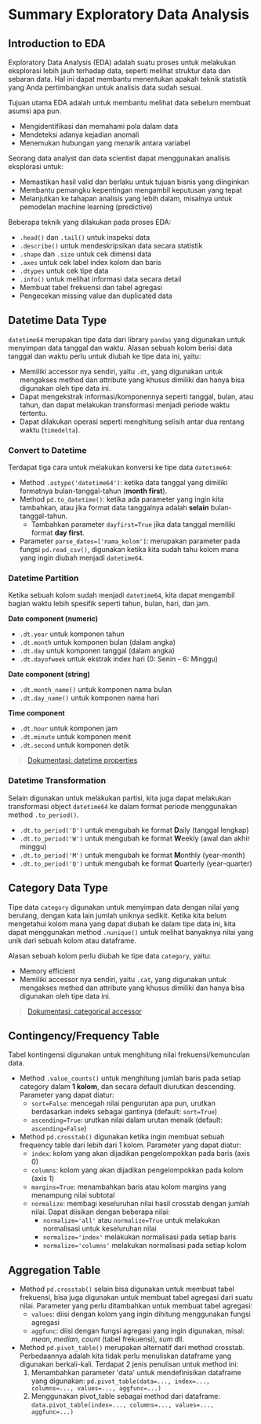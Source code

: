 # Summary Exploratory Data Analysis

## Introduction to EDA

Exploratory Data Analysis (EDA) adalah suatu proses untuk melakukan eksplorasi lebih jauh terhadap data, seperti melihat struktur data dan sebaran data. Hal ini dapat membantu menentukan apakah teknik statistik yang Anda pertimbangkan untuk analisis data sudah sesuai.

Tujuan utama EDA adalah untuk membantu melihat data sebelum membuat asumsi apa pun.

- Mengidentifikasi dan memahami pola dalam data
- Mendeteksi adanya kejadian anomali
- Menemukan hubungan yang menarik antara variabel

Seorang data analyst dan data scientist dapat menggunakan analisis eksplorasi untuk:

- Memastikan hasil valid dan berlaku untuk tujuan bisnis yang diinginkan
- Membantu pemangku kepentingan mengambil keputusan yang tepat
- Melanjutkan ke tahapan analisis yang lebih dalam, misalnya untuk pemodelan machine learning (predictive)

Beberapa teknik yang dilakukan pada proses EDA:

- `.head()` dan `.tail()` untuk inspeksi data
- `.describe()` untuk mendeskripsikan data secara statistik
- `.shape` dan `.size` untuk cek dimensi data
- `.axes` untuk cek label index kolom dan baris
- `.dtypes` untuk cek tipe data
- `.info()` untuk melihat informasi data secara detail
- Membuat tabel frekuensi dan tabel agregasi
- Pengecekan missing value dan duplicated data

## Datetime Data Type

`datetime64` merupakan tipe data dari library `pandas` yang digunakan untuk menyimpan data tanggal dan waktu. Alasan sebuah kolom berisi data tanggal dan waktu perlu untuk diubah ke tipe data ini, yaitu:

- Memiliki accessor nya sendiri, yaitu `.dt`, yang digunakan untuk mengakses method dan attribute yang khusus dimiliki dan hanya bisa digunakan oleh tipe data ini.
- Dapat mengekstrak informasi/komponennya seperti tanggal, bulan, atau tahun, dan dapat melakukan transformasi menjadi periode waktu tertentu.
- Dapat dilakukan operasi seperti menghitung selisih antar dua rentang waktu (`timedelta`).

### Convert to Datetime

Terdapat tiga cara untuk melakukan konversi ke tipe data `datetime64`:

- Method `.astype('datetime64')`: ketika data tanggal yang dimiliki formatnya bulan-tanggal-tahun (**month first**).
- Method `pd.to_datetime()`: ketika ada parameter yang ingin kita tambahkan, atau jika format data tanggalnya adalah **selain** bulan-tanggal-tahun.
    + Tambahkan parameter `dayfirst=True` jika data tanggal memiliki format **day first**.
- Parameter `parse_dates=['nama_kolom']`: merupakan parameter pada fungsi `pd.read_csv()`, digunakan ketika kita sudah tahu kolom mana yang ingin diubah menjadi `datetime64`.

### Datetime Partition

Ketika sebuah kolom sudah menjadi `datetime64`, kita dapat mengambil bagian waktu lebih spesifik seperti tahun, bulan, hari, dan jam.

**Date component (numeric)**

- `.dt.year` untuk komponen tahun
- `.dt.month` untuk komponen bulan (dalam angka)
- `.dt.day` untuk komponen tanggal (dalam angka)
- `.dt.dayofweek` untuk ekstrak index hari (0: Senin - 6: Minggu)

**Date component (string)**

- `.dt.month_name()` untuk komponen nama bulan
- `.dt.day_name()` untuk komponen nama hari

**Time component**

- `.dt.hour` untuk komponen jam
- `.dt.minute` untuk komponen menit
- `.dt.second` untuk komponen detik

> [Dokumentasi: datetime properties](https://pandas.pydata.org/pandas-docs/stable/reference/series.html#datetimelike-properties)

### Datetime Transformation

Selain digunakan untuk melakukan partisi, kita juga dapat melakukan transformasi object `datetime64` ke dalam format periode menggunakan method `.to_period()`.

- `.dt.to_period('D')` untuk mengubah ke format **D**aily (tanggal lengkap)
- `.dt.to_period('W')` untuk mengubah ke format **W**eekly (awal dan akhir minggu)
- `.dt.to_period('M')` untuk mengubah ke format **M**onthly (year-month)
- `.dt.to_period('Q')` untuk mengubah ke format **Q**uarterly (year-quarter)

## Category Data Type

Tipe data `category` digunakan untuk menyimpan data dengan nilai yang berulang, dengan kata lain jumlah uniknya sedikit. Ketika kita belum mengetahui kolom mana yang dapat diubah ke dalam tipe data ini, kita dapat menggunakan method `.nunique()` untuk melihat banyaknya nilai yang unik dari sebuah kolom atau dataframe.

Alasan sebuah kolom perlu diubah ke tipe data `category`, yaitu:

- Memory efficient
- Memiliki accessor nya sendiri, yaitu `.cat`, yang digunakan untuk mengakses method dan attribute yang khusus dimiliki dan hanya bisa digunakan oleh tipe data ini.

> [Dokumentasi: categorical accessor](https://pandas.pydata.org/pandas-docs/stable/reference/series.html#categorical-accessor)

## Contingency/Frequency Table

Tabel kontingensi digunakan untuk menghitung nilai frekuensi/kemunculan data.

- Method `.value_counts()` untuk menghitung jumlah baris pada setiap category dalam **1 kolom**, dan secara default diurutkan descending. Parameter yang dapat diatur:
    + `sort=False`: mencegah nilai pengurutan apa pun, urutkan berdasarkan indeks sebagai gantinya (default: `sort=True`)
    + `ascending=True`: urutkan nilai dalam urutan menaik (default: `ascending=False`)
- Method `pd.crosstab()` digunakan ketika ingin membuat sebuah frequency table dari lebih dari 1 kolom. Parameter yang dapat diatur:
    + `index`: kolom yang akan dijadikan pengelompokkan pada baris (axis 0)
    + `columns`: kolom yang akan dijadikan pengelompokkan pada kolom (axis 1)
    + `margins=True`: menambahkan baris atau kolom margins yang menampung nilai subtotal
    + `normalize`: membagi keseluruhan nilai hasil crosstab dengan jumlah nilai. Dapat diisikan dengan beberapa nilai:
        - `normalize='all'` atau `normalize=True` untuk melakukan normalisasi untuk keseluruhan nilai
        - `normalize='index'` melakukan normalisasi pada setiap baris
        - `normalize='columns'` melakukan normalisasi pada setiap kolom
        
## Aggregation Table

- Method `pd.crosstab()` selain bisa digunakan untuk membuat tabel frekuensi, bisa juga digunakan untuk membuat tabel agregasi dari suatu nilai. Parameter yang perlu ditambahkan untuk membuat tabel agregasi:
    + `values`: diisi dengan kolom yang ingin dihitung menggunakan fungsi agregasi
    + `aggfunc`: diisi dengan fungsi agregasi yang ingin digunakan, misal: *mean*, *median*, *count* (tabel frekuensi), *sum* dll.
- Method `pd.pivot_table()` merupakan alternatif dari method crosstab. Perbedaannya adalah kita tidak perlu menuliskan dataframe yang digunakan berkali-kali. Terdapat 2 jenis penulisan untuk method ini:
    1. Menambahkan parameter 'data' untuk mendefinisikan dataframe yang digunakan: `pd.pivot_table(data=..., index=..., columns=..., values=..., aggfunc=...)`
    2. Menggunakan pivot_table sebagai method dari dataframe: `data.pivot_table(index=..., columns=..., values=..., aggfunc=...)`